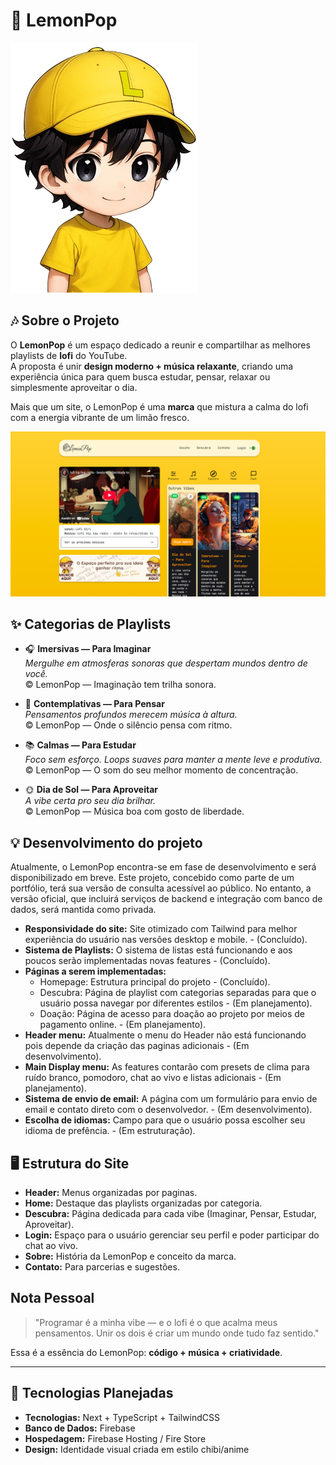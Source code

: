 # 🍋 LemonPop  

![Mascote LemonPop](./public/assets/LemonPopMascote.png)  

## 🎶 Sobre o Projeto  
O **LemonPop** é um espaço dedicado a reunir e compartilhar as melhores playlists de **lofi** do YouTube.  
A proposta é unir **design moderno + música relaxante**, criando uma experiência única para quem busca estudar, pensar, relaxar ou simplesmente aproveitar o dia.  

Mais que um site, o LemonPop é uma **marca** que mistura a calma do lofi com a energia vibrante de um limão fresco.

![Tela do Projeto LemonPop](./public/assets/LemonPopScreen.png)  

## ✨ Categorias de Playlists  

- 🎧 **Imersivas — Para Imaginar**  
  *Mergulhe em atmosferas sonoras que despertam mundos dentro de você.*  
  © LemonPop — Imaginação tem trilha sonora.  

- 🌌 **Contemplativas — Para Pensar**  
  *Pensamentos profundos merecem música à altura.*  
  © LemonPop — Onde o silêncio pensa com ritmo.  

- 📚 **Calmas — Para Estudar**  
  *Foco sem esforço. Loops suaves para manter a mente leve e produtiva.*  
  © LemonPop — O som do seu melhor momento de concentração.  

- 🌞 **Dia de Sol — Para Aproveitar**  
  *A vibe certa pro seu dia brilhar.*  
  © LemonPop — Música boa com gosto de liberdade.  

## 💡 Desenvolvimento do projeto

Atualmente, o LemonPop encontra-se em fase de desenvolvimento e será disponibilizado em breve. Este projeto, concebido como parte de um portfólio, terá sua versão de consulta acessível ao público. No entanto, a versão oficial, que incluirá serviços de backend e integração com banco de dados, será mantida como privada.

- **Responsividade do site:** Site otimizado com Tailwind para melhor experiência do usuário nas versões desktop e mobile. - (Concluído).
- **Sistema de Playlists:** O sistema de listas está funcionando e aos poucos serão implementadas novas features - (Concluído).
- **Páginas a serem implementadas:**
  - Homepage: Estrutura principal do projeto - (Concluído).
  - Descubra: Página de playlist com categorias separadas para que o usuário possa navegar por diferentes estilos - (Em planejamento).
  - Doação: Página de acesso para doação ao projeto por meios de pagamento online. - (Em planejamento).
- **Header menu:** Atualmente o menu do Header não está funcionando pois depende da criação das paginas adicionais - (Em desenvolvimento).  
- **Main Display menu:** As features contarão com presets de clima para ruído branco, pomodoro, chat ao vivo e listas adicionais - (Em planejamento).
- **Sistema de envio de email:** A página com um formulário para envio de email e contato direto com o desenvolvedor. - (Em desenvolvimento).
- **Escolha de idiomas:** Campo para que o usuário possa escolher seu idioma de prefência. - (Em estruturação).

## 🖥️ Estrutura do Site  

- **Header:** Menus organizadas por paginas.
- **Home:** Destaque das playlists organizadas por categoria. 
- **Descubra:** Página dedicada para cada vibe (Imaginar, Pensar, Estudar, Aproveitar).  
- **Login:** Espaço para o usuário gerenciar seu perfil e poder participar do chat ao vivo.  
- **Sobre:** História da LemonPop e conceito da marca.  
- **Contato:** Para parcerias e sugestões.

## Nota Pessoal  

> "Programar é a minha vibe — e o lofi é o que acalma meus pensamentos. Unir os dois é criar um mundo onde tudo faz sentido."  

Essa é a essência do LemonPop: **código + música + criatividade**.  

---

## 🚀 Tecnologias Planejadas  

- **Tecnologias:** Next + TypeScript + TailwindCSS  
- **Banco de Dados:** Firebase  
- **Hospedagem:** Firebase Hosting / Fire Store  
- **Design:** Identidade visual criada em estilo chibi/anime  
